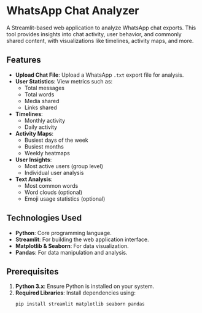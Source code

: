 # WhatsApp Chat Analyzer  

A Streamlit-based web application to analyze WhatsApp chat exports. This tool provides insights into chat activity, user behavior, and commonly shared content, with visualizations like timelines, activity maps, and more.

## Features  

- **Upload Chat File**: Upload a WhatsApp `.txt` export file for analysis.  
- **User Statistics**: View metrics such as:  
  - Total messages  
  - Total words  
  - Media shared  
  - Links shared  
- **Timelines**:  
  - Monthly activity  
  - Daily activity  
- **Activity Maps**:  
  - Busiest days of the week  
  - Busiest months  
  - Weekly heatmaps  
- **User Insights**:  
  - Most active users (group level)  
  - Individual user analysis  
- **Text Analysis**:  
  - Most common words  
  - Word clouds (optional)  
  - Emoji usage statistics (optional)  

## Technologies Used  

- **Python**: Core programming language.  
- **Streamlit**: For building the web application interface.  
- **Matplotlib & Seaborn**: For data visualization.  
- **Pandas**: For data manipulation and analysis.  

## Prerequisites  

1. **Python 3.x**: Ensure Python is installed on your system.  
2. **Required Libraries**: Install dependencies using:  
   ```bash
   pip install streamlit matplotlib seaborn pandas
